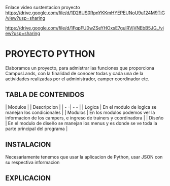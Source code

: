 Enlace video sustentacion proyecto
https://drive.google.com/file/d/1D26US0RpnYKKmHYEPEUNoU9u124M9TiG/view?usp=sharing

https://drive.google.com/file/d/1FqpFU0wZSeYHOxsE7gulRVjVNEbB5JG_/view?usp=sharing

# PROYECTO PYTHON
Elaboramos un proyecto, para admistrar las funciones que proporciona CampusLands, con la finalidad de conocer todas y cada una de la actividades realizadas por el administrador, camper coordinador etc.

## TABLA DE CONTENIDOS 
 | Modulos | | Descripcion | 
 | - -| - - |
 | Logica | En el modulo de logica se manejan los condicionales | 
 | Modulos | En los modulos podemos ver la informacion de los campers, e ingreso de trainers y coordinadora |
 | Diseño | En el modulo de diseño se manejan los menus y es donde se ve toda la parte principal del programa  | 

 
 ## INSTALACION 
Necesariamente tenemos que usar la aplicacion de Python, usar JSON con su respectiva informacion

## EXPLICACION 

 

